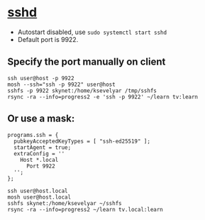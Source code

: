 # [sshd](/services/net/sshd.nix)

* Autostart disabled, use `sudo systemctl start sshd`
* Default port is 9922.

## Specify the port manually on client

```
ssh user@host -p 9922
mosh --ssh="ssh -p 9922" user@host
sshfs -p 9922 skynet:/home/ksevelyar /tmp/sshfs
rsync -ra --info=progress2 -e 'ssh -p 9922' ~/learn tv:learn
```

## Or use a mask:

```
programs.ssh = {
  pubkeyAcceptedKeyTypes = [ "ssh-ed25519" ];
  startAgent = true;
  extraConfig = ''
    Host *.local
      Port 9922
  '';
};
```

```
ssh user@host.local 
mosh user@host.local
sshfs skynet:/home/ksevelyar ~/sshfs
rsync -ra --info=progress2 ~/learn tv.local:learn
```
